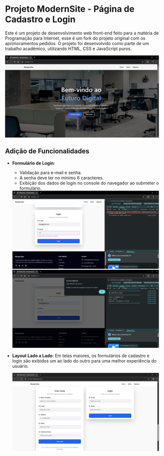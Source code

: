 # Projeto ModernSite - Página de Cadastro e Login

Este é um projeto de desenvolvimento web front-end feito para a matéria de Programação para Internet, esse é um fork do projeto original com os aprimoramentos pedidos. O projeto foi desenvolvido como parte de um trabalho acadêmico, utilizando HTML, CSS e JavaScript puros.

<img src="./img/exemplo.png" alt="Exemplo 1" width="600">

## Adição de Funcionalidades

-   **Formulário de Login**:
    -   Validação para e-mail e senha.
    -   A senha deve ter no mínimo 6 caracteres.
    -   Exibição dos dados de login no console do navegador ao submeter o formulário.

    <img src="./img/console-erro.png" alt="Exemplo 2" width="600">

    <img src="./img/console-dados.png" alt="Exemplo 2" width="600">

-   **Layout Lado a Lado**: Em telas maiores, os formulários de cadastro e login são exibidos um ao lado do outro para uma melhor experiência do usuário.

    <img src="./img/login.png" alt="Exemplo 2" width="600">
